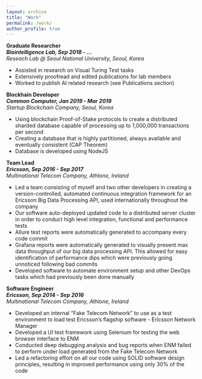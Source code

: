 ```yaml
---
layout: archive
title: "Work"
permalink: /work/
author_profile: true
---
```


**Graduate Researcher** <br>
**_Biointelligence Lab, Sep 2018 - ..._**  <br>
_Reseach Lab @ Seoul National University, Seoul, Korea_ <br>
* Assisted in research on Visual Turing Test tasks
* Extensively proofread and edited publications for lab members
* Worked to publish AI related research (see Publications section) 


**Blockhain Developer** <br>
**_Common Computer, Jan 2019 - Mar 2019_**  <br>
_Startup Blockchain Company, Seoul, Korea_ <br>
* Using blockchain Proof-of-Stake protocols to create a distributed sharded database capable of processing up to 1,000,000 transactions per second 
* Creating a database that is highly partitioned, always available and eventually consistent (CAP Theorem)
* Database is developed using NodeJS 

**Team Lead** <br>
**_Ericsson, Sep 2016 - Sep 2017_**  <br>
_Multinational Telecom Company, Athlone, Ireland_ <br>
* Led a team consisting of myself and two other developers in creating a version-controlled, automated continuous integration framework for an Ericsson Big Data Processing API, used internationally throughout the company
* Our software auto-deployed updated code to a distributed server cluster in order to conduct high level integration, functional and performance tests
* Allure test reports were automatically generated to accompany every code commit
* Grafana reports were automatically generated to visually present max data throughput of our big data processing API. This allowed for easy identification of performance dips which were previously going unnoticed following bad commits
* Developed software to automate environment setup and other DevOps tasks which had previously been done manually

**Software Engineer** <br>
**_Ericsson, Sep 2014 - Sep 2016_**  <br>
_Multinational Telecom Company, Athlone, Ireland_ <br>
* Developed an internal “Fake Telecom Network” to use as a test environment to load test Ericsson’s flagship software - Ericsson Network Manager
* Developed a UI test framework using Selenium for testing the web browser interface to ENM
* Conducted deep debugging analysis and bug reports when ENM failed to perform under load generated from the Fake Telecom Network 
* Led a refactoring effort on all our code using SOLID software design principles, resulting in improved performance using only 30% of the code



